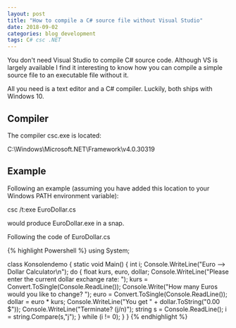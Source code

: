 ```yaml
---
layout: post
title: "How to compile a C# source file without Visual Studio"
date: 2018-09-02
categories: blog development
tags: C# csc .NET
---
```

You don't need Visual Studio to compile C# source code. Although VS is largely available I find it interesting to know how you can compile a simple source file to an executable file without it.

All you need is a text editor and a C# compiler. Luckily, both ships with Windows 10.

## Compiler

The compiler csc.exe is located:

C:\Windows\Microsoft.NET\Framework\v4.0.30319

## Example

Following an example (assuming you have added this location to your Windows PATH environment variable):

csc /t:exe EuroDollar.cs

would produce EuroDollar.exe in a snap.

Following the code of EuroDollar.cs

{% highlight Powershell %}
using System;

class Konsolendemo
{
    static void Main()
    {
        int i;
        Console.WriteLine("Euro --> Dollar Calculator\n");
        do
        {
            float kurs, euro, dollar;
            Console.WriteLine("Please enter the current dollar exchange rate: ");
            kurs = Convert.ToSingle(Console.ReadLine());
            Console.Write("How many Euros would you like to change? ");
            euro = Convert.ToSingle(Console.ReadLine());
            dollar = euro * kurs;
            Console.WriteLine("You get " + dollar.ToString("0.00 $"));
            Console.WriteLine("Terminate? (j/n)");
            string s = Console.ReadLine();
            i = string.Compare(s,"j");
        } while (i != 0);
    }
}
{% endhighlight %}